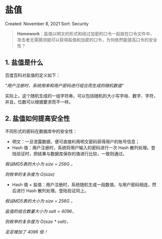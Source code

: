 # 盐值

Created: November 8, 2021
Sort: Security

> **Homework**：盐值以明文的形式和经过加密的口令一起放在口令文件中，攻击者无需猜测就可以获得盐值和加密的口令，为何依然能提高口令的安全性？
> 

## **1. 盐值是什么**

百度百科对盐值的定义如下：

*"用户注册时，系统用来和用户密码进行组合而生成的随机数值"*

实际上，这个随机生成的一组字符串，可以包括随机的大小写字母、数字、字符，并且，位数可以根据要求而不一样。

## **2. 盐值如何提高安全性**

不同形式的密码在数据库中的安全性：

- 明文：一旦泄露数据，便可直接利用明文密码获得用户的账号信息；
- Hash 值：用户注册时，系统将用户输入的密码进行一次 Hash 散列处理。登陆验证时，把结果与数据库保存的值进行比较，一致则通过。

*假设MD5表的大小为 size = 256G ，*

*则枚举的复杂度为 O(size)*

- Hash 值 + 盐值：用户注册时，系统随机生成一段数值，与用户密码相连，然后进行 Hash 散列处理。登陆验证同上。

*假设MD5表的大小为 size = 256G ，*

*盐值的组合数量大小为 salt = 4096，*

*则枚举的复杂度为 O(size * salt)，*

*足足增加了 4096 倍！*